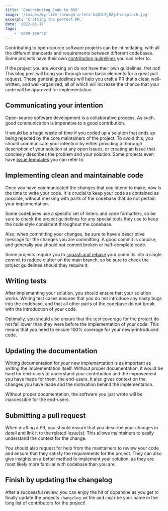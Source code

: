 ```yaml
---
title: 'Contributing Code to OSS'
image: '/images/my-life-through-a-lens-bq31L0jQAjU-unsplash.jpg'
excerpt: 'Crafting the perfect PR.'
date: '2022-01-17'
tags: 
    - 'open-source'
---
```

Contributing to open-source software projects can be intimidating, with all the different standards and requirements between different codebases. Some projects have their own [contribution guidelines](https://github.com/einsteinpy/einsteinpy/blob/main/CONTRIBUTING.rst) you can refer to.  

If the project you are working on do not have their own guidelines, fret not! This blog post will bring you through some basic elements for a great pull request. These general guidelines will help you craft a PR that's clear, well-written, and well-organized, all of which will increase the chance that your code will be approved for implementation.

## Communicating your intention
Open-source software development is a collaborative process. As such, good communication is imperative to a good contribution. 

It would be a huge waste of time if you coded up a solution that ends up being rejected by the core maintainers of the project. To avoid this, you should communicate your intention by either providing a thorough description of your solution at any open Issues, or creating an Issue that concisely describes the problem and your solution. Some projects even have [Issue templates](https://github.com/stevemao/github-issue-templates) you can refer to.

## Implementing clean and maintainable code
Once you have communicated the changes that you intend to make, now is the time to write your code. It is crucial to keep your code as contained as possible, without messing with parts of the codebase that do not pertain your implementation.

Some codebases use a specific set of linters and code formatters, so be sure to check the project guidelines for any special tools they use to keep the code style consistent throughout the codebase. 

Also, when committing your changes, be sure to have a descriptive message for the changes you are committing. A good commit is concise, and generally you should not commit broken or half-complete code.

Some projects require you to [squash and rebase](https://adamj.eu/tech/2022/03/25/how-to-squash-and-rebase-a-git-branch/) your commits into a single commit to reduce clutter on the main branch, so be sure to check the project guidelines should they require it. 

## Writing tests
After implementing your solution, you should ensure that your solution works. Writing test cases ensures that you do not introduce any nasty bugs into the codebase, and that all other parts of the codebase do not break with the introduction of your code.

Optimally, you should also ensure that the test coverage for the project do not fall lower than they were before the implementation of your code. This means that you need to ensure 100% coverage for your newly-introduced code.

## Updating the documentation
Writing documentation for your new implementation is as important as writing the implementation itself. Without proper documentation, it would be hard for end-users to understand your contribution and the improvement you have made for them, the end-users. It also gives context on the changes you have made and the motivation behind the implementation. 

Without proper documentation, the software you just wrote will be inaccessible for the end-users.

## Submitting a pull request
When drafting a PR, you should ensure that you describe your changes in detail and link it to the related Issue(s). This allows maintainers to easily understand the context for the change.

You should also request for help from the maintainers to review your code and ensure that they satisfy the requirements for the project. They can also give insights on a better method to implement your solution, as they are most likely more familiar with codebase than you are.

## Finish by updating the changelog
After a successful review, you can enjoy the hit of dopamine as you get to finally update the projects `changelog.md` file and inscribe your name in the long list of contributors for the project!